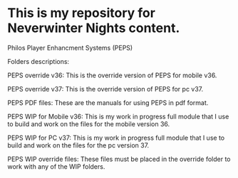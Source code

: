 # This is my repository for Neverwinter Nights content.

Philos Player Enhancment Systems (PEPS)

Folders descriptions:

PEPS override v36: This is the override version of PEPS for mobile v36.

PEPS override v37: This is the override version of PEPS for pc v37.

PEPS PDF files: These are the manuals for using PEPS in pdf format.

PEPS WIP for Mobile v36: This is my work in progress full module that I use to build and work on the files for the mobile version 36.

PEPS WIP for PC v37: This is my work in progress full module that I use to build and work on the files for the pc version 37.

PEPS WIP override files: These files must be placed in the override folder to work with any of the WIP folders.
